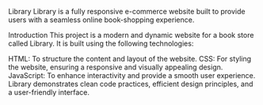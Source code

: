 Library
Library is a fully responsive e-commerce website built to provide users with a seamless online book-shopping experience.

Introduction
This project is a modern and dynamic website for a book store called Library. It is built using the following technologies:

HTML: To structure the content and layout of the website.
CSS: For styling the website, ensuring a responsive and visually appealing design.
JavaScript: To enhance interactivity and provide a smooth user experience.
Library demonstrates clean code practices, efficient design principles, and a user-friendly interface.
